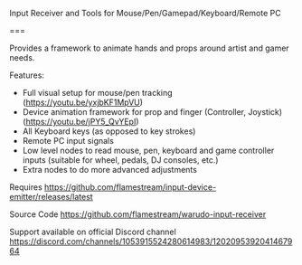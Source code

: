Input Receiver and Tools for Mouse/Pen/Gamepad/Keyboard/Remote PC

===

Provides a framework to animate hands and props around artist and gamer needs.

Features:
* Full visual setup for mouse/pen tracking (https://youtu.be/yxjbKF1MpVU)
* Device animation framework for prop and finger (Controller, Joystick) (https://youtu.be/jPY5_QvYEpI)
* All Keyboard keys (as opposed to key strokes)
* Remote PC input signals
* Low level nodes to read mouse, pen, keyboard and game controller inputs (suitable for wheel, pedals, DJ consoles, etc.)
* Extra nodes to do more advanced adjustments

Requires
https://github.com/flamestream/input-device-emitter/releases/latest

Source Code
https://github.com/flamestream/warudo-input-receiver

Support available on official Discord channel
https://discord.com/channels/1053915524280614983/1202095392041467964

